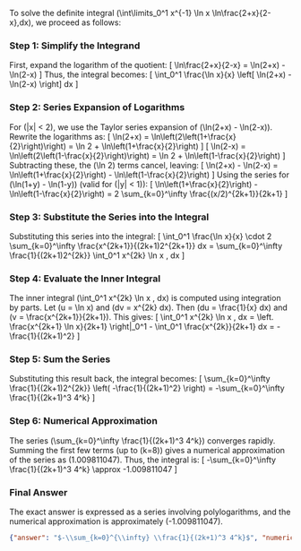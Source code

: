 
To solve the definite integral \(\int\limits_0^1 x^{-1} \ln x \ln\frac{2+x}{2-x}\,dx\), we proceed as follows:


### Step 1: Simplify the Integrand
First, expand the logarithm of the quotient:
\[
\ln\frac{2+x}{2-x} = \ln(2+x) - \ln(2-x)
\]
Thus, the integral becomes:
\[
\int_0^1 \frac{\ln x}{x} \left[ \ln(2+x) - \ln(2-x) \right] dx
\]


### Step 2: Series Expansion of Logarithms
For \(|x| < 2\), we use the Taylor series expansion of \(\ln(2+x) - \ln(2-x)\). Rewrite the logarithms as:
\[
\ln(2+x) = \ln\left(2\left(1+\frac{x}{2}\right)\right) = \ln 2 + \ln\left(1+\frac{x}{2}\right)
\]
\[
\ln(2-x) = \ln\left(2\left(1-\frac{x}{2}\right)\right) = \ln 2 + \ln\left(1-\frac{x}{2}\right)
\]
Subtracting these, the \(\ln 2\) terms cancel, leaving:
\[
\ln(2+x) - \ln(2-x) = \ln\left(1+\frac{x}{2}\right) - \ln\left(1-\frac{x}{2}\right)
\]
Using the series for \(\ln(1+y) - \ln(1-y)\) (valid for \(|y| < 1\)):
\[
\ln\left(1+\frac{x}{2}\right) - \ln\left(1-\frac{x}{2}\right) = 2 \sum_{k=0}^\infty \frac{(x/2)^{2k+1}}{2k+1}
\]


### Step 3: Substitute the Series into the Integral
Substituting this series into the integral:
\[
\int_0^1 \frac{\ln x}{x} \cdot 2 \sum_{k=0}^\infty \frac{x^{2k+1}}{(2k+1)2^{2k+1}} dx = \sum_{k=0}^\infty \frac{1}{(2k+1)2^{2k}} \int_0^1 x^{2k} \ln x \, dx
\]


### Step 4: Evaluate the Inner Integral
The inner integral \(\int_0^1 x^{2k} \ln x \, dx\) is computed using integration by parts. Let \(u = \ln x\) and \(dv = x^{2k} dx\). Then \(du = \frac{1}{x} dx\) and \(v = \frac{x^{2k+1}}{2k+1}\). This gives:
\[
\int_0^1 x^{2k} \ln x \, dx = \left. \frac{x^{2k+1} \ln x}{2k+1} \right|_0^1 - \int_0^1 \frac{x^{2k}}{2k+1} dx = -\frac{1}{(2k+1)^2}
\]


### Step 5: Sum the Series
Substituting this result back, the integral becomes:
\[
\sum_{k=0}^\infty \frac{1}{(2k+1)2^{2k}} \left( -\frac{1}{(2k+1)^2} \right) = -\sum_{k=0}^\infty \frac{1}{(2k+1)^3 4^k}
\]


### Step 6: Numerical Approximation
The series \(\sum_{k=0}^\infty \frac{1}{(2k+1)^3 4^k}\) converges rapidly. Summing the first few terms (up to \(k=8\)) gives a numerical approximation of the series as \(1.009811047\). Thus, the integral is:
\[
-\sum_{k=0}^\infty \frac{1}{(2k+1)^3 4^k} \approx -1.009811047
\]


### Final Answer
The exact answer is expressed as a series involving polylogarithms, and the numerical approximation is approximately \(-1.009811047\).

```json
{"answer": "$-\\sum_{k=0}^{\\infty} \\frac{1}{(2k+1)^3 4^k}$", "numerical_answer": "-1.0098110470"}
```